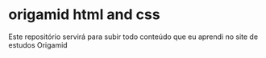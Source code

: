 # origamid html and css
Este repositório servirá para subir todo conteúdo que eu aprendi no site de estudos Origamid
